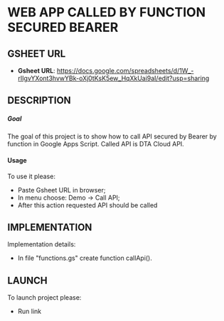 WEB APP CALLED BY FUNCTION SECURED BEARER
=========================================


GSHEET URL
----------

* **Gsheet URL**: https://docs.google.com/spreadsheets/d/1W_-rIIgvYXont3hvwYBk-oXj0tKsK5ew_HqXkUai9aI/edit?usp=sharing


DESCRIPTION
-----------

##### Goal
The goal of this project is to show how to call API secured by Bearer by function in Google Apps Script. 
Called API is DTA Cloud API.

#### Usage
To use it please:
- Paste Gsheet URL in browser;
- In menu choose: Demo -> Call API;
- After this action requested API should be called


IMPLEMENTATION
-----------

Implementation details:
* In file "functions.gs" create function callApi().
  

LAUNCH
------

To launch project please:
* Run link
